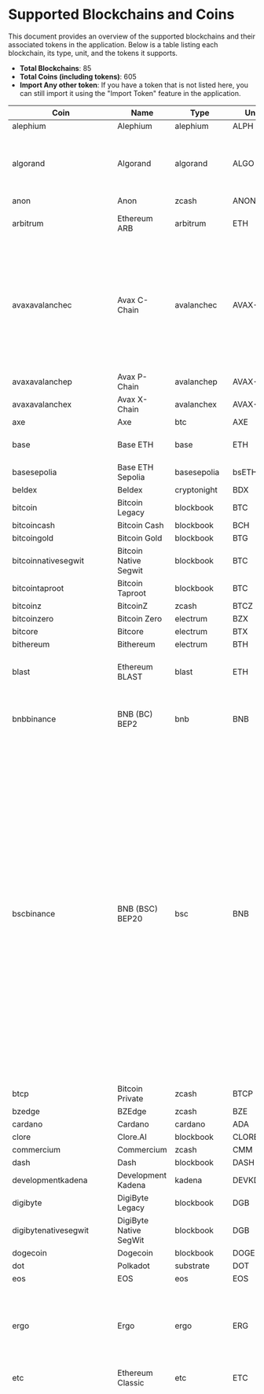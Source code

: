 
# Supported Blockchains and Coins

This document provides an overview of the supported blockchains and their associated tokens in the application. Below is a table listing each blockchain, its type, unit, and the tokens it supports.

- **Total Blockchains**: 85
- **Total Coins (including tokens)**: 605
- **Import Any other token**: If you have a token that is not listed here, you can still import it using the "Import Token" feature in the application.

| Coin | Name | Type | Unit | Tokens |
|------|------|------|------|--------|
| alephium | Alephium | alephium | ALPH | None |
| algorand | Algorand | algorand | ALGO | USDT, USDC, PLANETS, XET, OPUL, STBL, FLUX-ALGO |
| anon | Anon | zcash | ANON | None |
| arbitrum | Ethereum ARB | arbitrum | ETH | ARB, USDC.E, DAI, USDT |
| avaxavalanchec | Avax C-Chain | avalanchec | AVAX-C | USDC, USDC.E, USDT, USDT.E, WETH.E, WBTC.E, DAI.E, LINK.E, WAVAX, JOE, QI, SAVAX, YUSD, FLUX-AVAX |
| avaxavalanchep | Avax P-Chain | avalanchep | AVAX-P | None |
| avaxavalanchex | Avax X-Chain | avalanchex | AVAX-X | None |
| axe | Axe | btc | AXE | None |
| base | Base ETH | base | ETH | USDC, DAI, FLUX-BASE, BRETT |
| basesepolia | Base ETH Sepolia | basesepolia | bsETH | None |
| beldex | Beldex | cryptonight | BDX | None |
| bitcoin | Bitcoin Legacy | blockbook | BTC | USDT, MAID |
| bitcoincash | Bitcoin Cash | blockbook | BCH | None |
| bitcoingold | Bitcoin Gold | blockbook | BTG | None |
| bitcoinnativesegwit | Bitcoin Native Segwit | blockbook | BTC | None |
| bitcointaproot | Bitcoin Taproot | blockbook | BTC | None |
| bitcoinz | BitcoinZ | zcash | BTCZ | None |
| bitcoinzero | Bitcoin Zero | electrum | BZX | None |
| bitcore | Bitcore | electrum | BTX | None |
| bithereum | Bithereum | electrum | BTH | None |
| blast | Ethereum BLAST | blast | ETH | BLAST, WBTC, WETH, USDB |
| bnbbinance | BNB (BC) BEP2 | bnb | BNB | BTCB, RUNE, TUSD, BUSD, NEXO, CHZ, NOW |
| bscbinance | BNB (BSC) BEP20 | bsc | BNB | CAKE, ETH, USDT, WBNB, FLUX-BSC, BUSD, SAFEMOON, HUP, BTCB, BTT, ADA, XRP, DOGE, USDC, DOT, UNI, BCH, LTC, LINK, ETC, AVAX, DAI, TRX, EOS, ATOM, AXS, XTZ, MKR, SHIB, IOTA, COMP, ZEC, TUSD, TUSDOLD, ZIL, SNX, YFI, NEAR, BAT, FTM, BNT, PAX, ONT, C98, ANKR, SXP, IOTX, WRX, 1INCH, BAKE, ALPHA, PROM, ORE, SFM, SMTF, BTT, EGLD, FLOKI |
| btcp | Bitcoin Private | zcash | BTCP | None |
| bzedge | BZEdge | zcash | BZE | None |
| cardano | Cardano | cardano | ADA | None |
| clore | Clore.AI | blockbook | CLORE | None |
| commercium | Commercium | zcash | CMM | None |
| dash | Dash | blockbook | DASH | None |
| developmentkadena | Development Kadena | kadena | DEVKDA | None |
| digibyte | DigiByte Legacy | blockbook | DGB | None |
| digibytenativesegwit | DigiByte Native SegWit | blockbook | DGB | None |
| dogecoin | Dogecoin | blockbook | DOGE | None |
| dot | Polkadot | substrate | DOT | None |
| eos | EOS | eos | EOS | None |
| ergo | Ergo | ergo | ERG | FLUX-ERG, SIGUSD, SIGRSV, ERDOGE, ERGOPAD, PAIDEIA, EXLE, EGIO, COMET |
| etc | Ethereum Classic | etc | ETC | None |
| ethereum | Ethereum | eth | ETH | BNB, SONM, OMG, ZIL, ZRX, GNT, KCS, BAT, MKR, KNCL, ENG, PAY, SUB, CVC, STX, ABT, ADX, AE, AST, BBO, APPC, BLZ, BNT, COFI, SAI, DGX, ELEC, ELF, ENJ, STORJ, IOST, DENT, LEND, LINK, MANA, LRC, QASH, ICN, MCO, POE, POLY, POWR, RCN, RDN, REQ, SNT, SALT, STORM, EDO, TUSD, DCN, WAX, WINGS, DTA, FUN, KIN, SRN, AOA, THETA, USDC, GUSD, PAX, CONI, TOK, POR, ADT, MFT, ATL, ANT, ARN, BRD, REP, QKC, LOOM, EURS, GUNTHY, MTL, VGX, ETHOS, AGI, AMB, BCPT, CDT, CELR, CND, DATA, DLT, DOCK, EVX, GTO, GVT, HOT, INS, IOTX, KEY, LUN, MTH, OAX, OST, PPT, QSP, REN, RLC, SNGLS, TNT, VIB, VIBE, WABI, WPR, DIBI, FUEL, LEO, BXY, USDS, NUKE, GCSTAR, GCTGT, GCWAL, GCBEST, GCHD, GCLOWE, DMME, HT, BUSD, OKB, BF, MX, ZB, HTB, HPT, GOLF, ENQ, FTM, 0xBTC, VYA, AERGO, LMY, NTK, GMC, BAZ, CSO, UBT, USDT, HEX, COMP, VIDT, DRGN, WHALE, WBTC, OM, COIN, UNI, TOSHI, NEXO, DAI, STAKE, REV, AAVE, SNX, YFI, FTT, GRT, SUSHI, CEL, CRO, UMA, RENBTC, CHSB, AMPL, RSR, UST, HEDG, QNT, OCEAN, HUSD, CVT, GNO, CHZ, NXM, 1INCH, POL, ARNX, XCM, GT, KNC, PRE, FLUX-ETH, SAFEMOON, AXS, STETH, AMP, TEL, ONE, WAVES, SHIB, PERP, AUDIO, CRV, SAND, VGX, ANKR, SXP, ALPHA, FET, GLM, USDN, SKL, NMR, SRM, LPT, ALICE, FEI, OGN, INJ, AGIX, PAXG, BAND, STMX, STMX, REEF, CTSI, NKN, TRIBE, GODS, PBX, STRAX, EWTB, PROM, WOO, COTI, OXT, TOMO, ORBS, UOS, BADGER, PHA, MVL, NU, ANT, DODO, XYO, UTK, YFII, MLN, BAL, BORA, STRK, SNM, ADX, LOOM, DATA, AERGO, VID, OM, OXY, RAY, ALEPH, C98, WETH, QUICK, DYDX, XDB, VLX, FX, ASD, CRWNY, SAITO, BTT, XHT, NOW, RSR, KARATE, PEPE, FLOKI, TURBO, ALPH, BONK, RENDER, THREE |
| fio | Fio Protocol | fio | FIO | None |
| ftm | Fantom | ftm | FTM | USDC, USDC.E, DAI |
| gemlink | Gemlink | zcash | GLINK | None |
| genesis | Genesis | electrum | GENX | None |
| groestlcoin | Groestlcoin | blockbook | GRS | None |
| hush | Hush | zcash | HUSH | None |
| ilcoin | ILCoin | btc | ILC | None |
| kadena | Kadena | kadena | KDA | FLUX-KDA, BABE, KDL, BKA, KDS, MOK, KDX, SKDX, zUSDTEST, zUSD |
| kaspa | Kaspa | kaspa | KAS | KASPER, NACHO |
| komodo | Komodo | zcash | KMD | None |
| ksm | Kusama | substrate | KSM | None |
| litecoin | Litecoin Legacy | blockbook | LTC | None |
| litecoinnativesegwit | Litecoin Native Segwit | blockbook | LTC | None |
| litecointaproot | Litecoin Taproot | blockbook | LTC | None |
| lunaterra | Terra | terra | LUNC | mAMZN, mAAPL, mABNB, mCOIN, mMSFT, mGOOGL, mTSLA, mTWTR, mNFLX |
| maticpolygon | Polygon | polygon | POL | WETH, USDT, USDC.E, USDC, QUICK, UNI, LINK, WBTC, DAI, AAVE, SUSHI, SNX, TEL, NEXO, UBT, WRX, CTSI, WOO, FISH, HEX, OM, KNC, FLUX-POL |
| monero | Monero | cryptonight | XMR | None |
| near | Near | near | NEAR | USDT, USDC |
| neo | NEO Legacy | neo | NEO | FISH |
| ontology | Ontology | ontology | ONT | None |
| optimism | Ethereum OP | optimism | ETH | OP, USDC, DAI, USDT |
| raptoreum | Raptoreum | electrum | RTM | None |
| ravencoin | Ravencoin | btc | RVN | NAHAN, SEEDMONEY |
| ripple | XRP | ripple | XRP | None |
| safecoin | Safecoin Classic | zcash | SAFE | None |
| sinovate | SINOVATE | blockbook | SIN | None |
| snowgem | TENT | zcash | TENT | None |
| solana | Solana | solana | SOL | WSOL, SRM, MSRM, COPE, FIDA, FTT, KIN, MAPS, MEDIA, OXY, RAY, STEP, USDC, USDT, ROPE, MER, TULIP, ALEPH, LINK, SUSHI, WOO, C98, SAMO, MNGO, ATLAS, POLIS, ORCA, AURY, SLND, SBR, LIQ, SNY, PORT, ABR, CRP, IVN, GRAPE, NINJA, CRWNY, FLUX-SOL, MSOL, STSOL, SLIM, DFL, IN, JET, DXL, LIKE, MNDE, WHAPI, RIN, CYS, FAB, WAG, MOLA, SOLD, CATO, CSTR, SAO, APYS, SUNNY, KURO, WIF |
| stellar | Stellar Lumens | stellar | XLM | None |
| tao | Bittensor | substrate | TAO | None |
| testnet | Flux Test Coin | zcash | TESTFLUX | None |
| testnetbitcoin | Testnet Bitcoin Legacy | blockbook | TESTBTC | None |
| testnetbitcoinnativesegwit | Testnet Bitcoin Native Segwit | blockbook | TESTBTC | None |
| testnetbitcointaproot | Testnet Bitcoin Taproot | blockbook | TESTBTC | None |
| testnetkadena | Testnet Kadena | kadena | TESTKDA | None |
| testnetsepoliaethereum | Testnet Sepolia Ethereum | sepolia | TESTETH | None |
| testnetwnd | Testnet Westend | substrate | TESTWND | None |
| toncoin | Toncoin | tonbasechain | TON | USDT, NOT, DOGS, HMSTR |
| tron | TRON | tron | TRX | BTT, GENX, JST, USDT, REV, SUNOLD, USDJ, SUN, FLUX-TRX, BTT, USDC |
| veriblock | VeriBlock | veriblock | VBK | None |
| vertcoin | Vertcoin | blockbook | VTC | None |
| zcash | Zcash | zcash | ZEC | None |
| zclassic | Zclassic | zcash | ZCL | None |
| zcoin | Firo | btc | FIRO | None |
| zelcash | Flux | zcash | FLUX | None |
| zen | Horizen | zcash | ZEN | None |
| zero | Zero | zcash | ZER | None |
